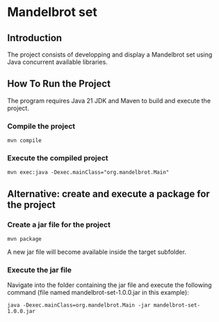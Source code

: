 # Mandelbrot set

## Introduction
The project consists of developping and display a Mandelbrot set using Java concurrent available libraries.

## How To Run the Project

The program requires Java 21 JDK and Maven to build and execute the project.

### Compile the project

```
mvn compile
```

### Execute the compiled project

```
mvn exec:java -Dexec.mainClass="org.mandelbrot.Main"
```

## Alternative: create and execute a package for the project

### Create a jar file for the project
```
mvn package
```
A new jar file will become available inside the target subfolder.

### Execute the jar file
Navigate into the folder containing the jar file and execute the following command (file named mandelbrot-set-1.0.0.jar in this example):
```
java -Dexec.mainClass=org.mandelbrot.Main -jar mandelbrot-set-1.0.0.jar
```
